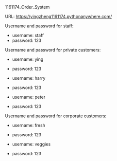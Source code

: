 1161174_Order_System
 
URL: https://yingzheng1161174.pythonanywhere.com/

Username and password for staff:
- username: staff
- password: 123

Username and password for private customers:
- username: ying
- password: 123

- username: harry
- password: 123

- username: peter
- password: 123

Username and password for corporate customers:
- username: fresh
- password: 123

- username: veggies
- password: 123